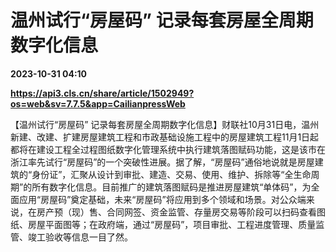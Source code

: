 # 温州试行“房屋码” 记录每套房屋全周期数字化信息

**2023-10-31 04:10**

**https://api3.cls.cn/share/article/1502949?os=web&sv=7.7.5&app=CailianpressWeb**

【温州试行“房屋码” 记录每套房屋全周期数字化信息】财联社10月31日电，温州新建、改建、扩建房屋建筑工程和市政基础设施工程中的房屋建筑工程11月1日起都将在建设工程全过程图纸数字化管理系统中执行建筑落图赋码功能，这是该市在浙江率先试行“房屋码”的一个突破性进展。据了解，“房屋码”通俗地说就是房屋建筑的“身份证”，汇聚从设计到审批、建造、交易、使用、维护、拆除等“全生命周期”的所有数字化信息。目前推广的建筑落图赋码是推进房屋建筑“单体码”，为全面应用“房屋码”奠定基础，未来“房屋码”将应用到多个领域和场景。对公众端来说，在房产预（现）售、合同网签、资金监管、存量房交易等阶段可以扫码查看图纸、房屋平面图等；在政府端，通过“房屋码”，项目审批、工程进度管理、质量监管、竣工验收等信息一目了然。